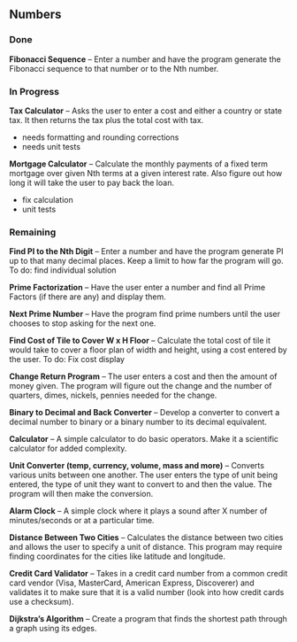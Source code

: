 Numbers
---------

### Done

**Fibonacci Sequence** – Enter a number and have the program generate the Fibonacci sequence to that number or to the Nth number.

### In Progress

**Tax Calculator** – Asks the user to enter a cost and either a country or state tax. It then returns the tax plus the total cost with tax.
* needs formatting and rounding corrections
* needs unit tests

**Mortgage Calculator** – Calculate the monthly payments of a fixed term mortgage over given Nth terms at a given interest rate. Also figure out how long it will take the user to pay back the loan.
* fix calculation
* unit tests

### Remaining

**Find PI to the Nth Digit** – Enter a number and have the program generate PI up to that many decimal places. Keep a limit to how far the program will go.
To do:
find individual solution


**Prime Factorization** – Have the user enter a number and find all Prime Factors (if there are any) and display them.

**Next Prime Number** – Have the program find prime numbers until the user chooses to stop asking for the next one.

**Find Cost of Tile to Cover W x H Floor** – Calculate the total cost of tile it would take to cover a floor plan of width and height, using a cost entered by the user.
To do:
Fix cost display

**Change Return Program** – The user enters a cost and then the amount of money given. The program will figure out the change and the number of quarters, dimes, nickels, pennies needed for the change.

**Binary to Decimal and Back Converter** – Develop a converter to convert a decimal number to binary or a binary number to its decimal equivalent.

**Calculator** – A simple calculator to do basic operators. Make it a scientific calculator for added complexity.

**Unit Converter (temp, currency, volume, mass and more)** – Converts various units between one another. The user enters the type of unit being entered, the type of unit they want to convert to and then the value. The program will then make the conversion.

**Alarm Clock** – A simple clock where it plays a sound after X number of minutes/seconds or at a particular time.

**Distance Between Two Cities** – Calculates the distance between two cities and allows the user to specify a unit of distance. This program may require finding coordinates for the cities like latitude and longitude.

**Credit Card Validator** – Takes in a credit card number from a common credit card vendor (Visa, MasterCard, American Express, Discoverer) and validates it to make sure that it is a valid number (look into how credit cards use a checksum).

**Dijkstra’s Algorithm** – Create a program that finds the shortest path through a graph using its edges.
